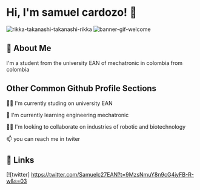 
# Hi, I'm samuel cardozo! 👋

![rikka-takanashi-takanashi-rikka](https://user-images.githubusercontent.com/114431024/193146632-3205674e-466f-442f-bdbf-b68e1a69a7c4.gif)
![banner-gif-welcome](https://user-images.githubusercontent.com/114431024/193146188-588462d2-f2e4-4b49-8e5a-21674e57b09c.gif)

## 🚀 About Me
I'm a student from the university EAN of mechatronic in colombia from colombia


## Other Common Github Profile Sections
👩‍💻 I'm currently studing on university EAN

🧠 I'm currently learning engineering mechatronic

👯‍♀️ I'm looking to collaborate on industries of robotic and biotechnology

📫 you can reach me in twiter

## 🔗 Links

[![twitter] https://twitter.com/Samuelc27EAN?t=9MzsNmuY8n9cG4jyFB-R-w&s=03
